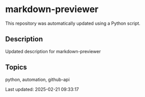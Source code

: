 # markdown-previewer

This repository was automatically updated using a Python script.

## Description
Updated description for markdown-previewer

## Topics
python, automation, github-api

Last updated: 2025-02-21 09:33:17
